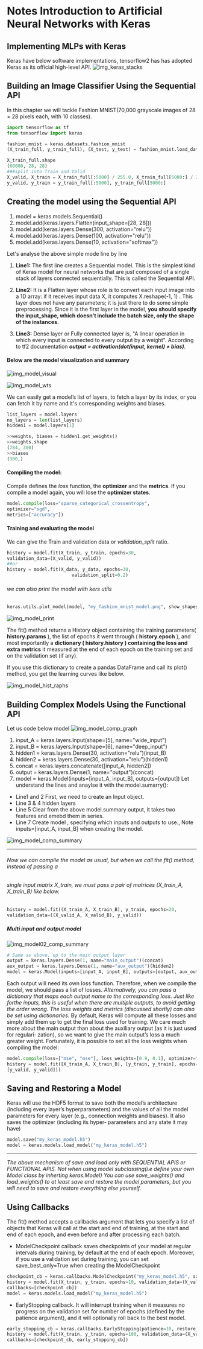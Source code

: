 # Notes Introduction to Artificial Neural Networks with Keras

Implementing MLPs with Keras
----------------------------

Keras have below software implementations, tensorflow2 has has adopted Keras as its official high-level
API.
![img_keras_stacks](../images/ch10_keras01.png)

Building an Image Classifier Using the Sequential API
------------------------------------------------------
In this chapter we will tackle Fashion MNIST(70,000 grayscale images of 28 × 28 pixels each, with 10 classes).

````python
import tensorflow as tf
from tensorflow import keras

fashion_mnist = keras.datasets.fashion_mnist
(X_train_full, y_train_full), (X_test, y_test) = fashion_mnist.load_data()

X_train_full.shape
(60000, 28, 28)
###split into Train and Valid
X_valid, X_train = X_train_full[:5000] / 255.0, X_train_full[5000:] / 255.0
y_valid, y_train = y_train_full[:5000], y_train_full[5000:]
````

Creating the model using the Sequential API
-------------------------------------------

1. model = keras.models.Sequential()
2. model.add(keras.layers.Flatten(input_shape=[28, 28]))
3. model.add(keras.layers.Dense(300, activation="relu"))
4. model.add(keras.layers.Dense(100, activation="relu"))
5. model.add(keras.layers.Dense(10, activation="softmax"))

Let's analyse the above simple mode line by line

1. **Line1:** The first line creates a Sequential model. This is the simplest kind of Keras
model for neural networks that are just composed of a single stack of layers connected sequentially. This is called the Sequential API.

2. **Line2:** It is a Flatten layer whose role is to convert each input image into a 1D array: if it receives 
input data X, it computes X.reshape(-1, 1) . This layer does not have any parameters; it is just
there to do some simple preprocessing. Since it is the first layer in the model, **you
should specify the input_shape, which doesn’t include the batch size, only the
shape of the instances**.

3. **Line3:** Dense layer or Fully connected layer is, "A linear operation in which every input is connected to every 
output by a weight". According to tf2 documentation ***output = activation(dot(input, kernel) + bias)***.

#### Below are the model visualization and summary

![img_model_visual](../images/ch10_model-visualization.jpg)

![img_model_wts](../images/ch10_model_wts.png)

We can easily get a model’s list of layers, to fetch a layer by its index, or you can fetch it by name and it's 
corresponding weights and biases.

````python
list_layers = model.layers
no_layers = len(list_layers)
hidden1 = model.layers[1]

>>weights, biases = hidden1.get_weights()
>>weights.shape
(784, 300)
>>biases
(300,)
````

#### Compiling the model:

Compile defines the *loss* function, the **optimizer** and the **metrics**. If you compile a model again, you will lose 
the **optimizer states**.

````python
model.compile(loss="sparse_categorical_crossentropy",
optimizer="sgd",
metrics=["accuracy"])
````

#### Training and evaluating the model

We can give the Train and validation data or *validation_split* ratio.

````python
history = model.fit(X_train, y_train, epochs=30, 
validation_data=(X_valid, y_valid))
##or
history = model.fit(X_data, y_data, epochs=30,
                        validation_split=0.2)
````

###### we can also print the model with kers utils

````python
keras.utils.plot_model(model, "my_fashion_mnist_model.png", show_shapes=True)
````
![img_model_print](../images/ch10_fashion_mnist_model.png)

The fit() method returns a History object containing the training parameters( **history.params** ), the list of epochs it went through ( **history.epoch** ), and most
importantly a **dictionary ( history.history ) containing the loss and extra metrics** it measured at the end of each epoch on the training set and on the validation set (if any). 

If you use this dictionary to create a pandas DataFrame and call its plot()
method, you get the learning curves like below.

![img_model_hist_raphs](../images/ch10_history_graphs.png)

Building Complex Models Using the Functional API
------------------------------------------------

Let us code below model
![img_model_comp_graph](../images/ch10_complicate_models.png)
1. input_A = keras.layers.Input(shape=[5], name="wide_input")
2. input_B = keras.layers.Input(shape=[6], name="deep_input")
3. hidden1 = keras.layers.Dense(30, activation="relu")(input_B)
4. hidden2 = keras.layers.Dense(30, activation="relu")(hidden1)
5. concat = keras.layers.concatenate([input_A, hidden2])
6. output = keras.layers.Dense(1, name="output")(concat)
7. model = keras.Model(inputs=[input_A, input_B], outputs=[output])
Let understand the lines and anaylse it with the model.sumarry():

- Line1 and 2 First, we need to create an Input object.
- Line 3 & 4 hidden layers
- Line 5 Clear from the above model.summary output, it takes two features and emebd them in series.
- Line 7 Create model , specifying which inputs and outputs to use., Note inputs=[input_A, input_B] when creating the 
  model.
  
![img_model_comp_summary](../images/ch10_complicate_model_summary.png)

****

###### Now we can compile the model as usual, but when we call the fit() method, instead of passing a

###### single input  matrix X_train, we must pass a pair of matrices (X_train_A, X_train_B) like below.

````python
history = model.fit((X_train_A, X_train_B), y_train, epochs=20,
validation_data=((X_valid_A, X_valid_B), y_valid))
````

##### Multi input and output model

![img_model02_comp_summary](../images/ch10_complicate_models02.png)

```python
# Same as above, up to the main output layer
output = keras.layers.Dense(1, name="main_output")(concat)
aux_output = keras.layers.Dense(1, name="aux_output")(hidden2)
model = keras.Model(inputs=[input_A, input_B], outputs=[output, aux_output])
```
Each output will need its own loss function. Therefore, when we compile the model,
we should pass a list of losses. *Alternatively, you can pass a dictionary that maps each output name to the corresponding loss. 
Just like forthe inputs, this is useful when there are multiple outputs, to avoid getting the order wrong. The loss weights
and metrics (discussed shortly) can also be set using dictionaries.*
By default, Keras will compute all these losses and simply add them up to get the final loss used for training. We care much more
about the main output than about the auxiliary output (as it is just used for regulari‐
zation), so we want to give the main output’s loss a much greater weight. Fortunately,
it is possible to set all the loss weights when compiling the model:

```python
model.compile(loss=["mse", "mse"], loss_weights=[0.9, 0.1], optimizer="sgd")
history = model.fit([X_train_A, X_train_B], [y_train, y_train], epochs=20, validation_data=([X_valid_A, X_valid_B], 
[y_valid, y_valid]))
```

Saving and Restoring a Model
-------------------------------

Keras will use the HDF5 format to save both the model’s architecture (including every
layer’s hyperparameters) and the values of all the model parameters for every layer
(e.g., connection weights and biases). It also saves the optimizer (including its hyper‐
parameters and any state it may have)

```python
model.save("my_keras_model.h5")
model = keras.models.load_model("my_keras_model.h5")
```

***
*The above mechanism of save and load only with SEQUENTIAL APIS or FUNCTIONAL APIS. Not when using model subclassing(i.e define your own* 
*Model class by inherting keras.Model) You can use save_weights() and load_weights() to at least save and restore the model parameters, but you will need to* 
*save and restore everything else yourself.*



Using Callbacks
---------------

The fit() method accepts a callbacks argument that lets you specify a list of objects
that Keras will call at the start and end of training, at the start and end of each epoch,
and even before and after processing each batch.

- ModelCheckpoint
callback saves checkpoints of your model at regular intervals during training, by
default at the end of each epoch. Moreover, if you use a validation set during training, you can set
save_best_only=True when creating the ModelCheckpoint

```python
checkpoint_cb = keras.callbacks.ModelCheckpoint("my_keras_model.h5", save_best_only=True)
history = model.fit(X_train, y_train, epochs=10, validation_data=(X_valid, y_valid),
callbacks=[checkpoint_cb])
model = keras.models.load_model("my_keras_model.h5")
```

- EarlyStopping callback. It will interrupt training when it measures no progress on the validation set for number of epochs (defined by the patience argument), and it will optionally roll
back to the best model.
```python
early_stopping_cb = keras.callbacks.EarlyStopping(patience=10, restore_best_weights=True)
history = model.fit(X_train, y_train, epochs=100, validation_data=(X_valid, y_valid),
callbacks=[checkpoint_cb, early_stopping_cb])
```










